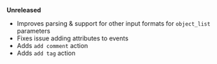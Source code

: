 **Unreleased**
* Improves parsing & support for other input formats for `object_list` parameters
* Fixes issue adding attributes to events
* Adds `add comment` action
* Adds `add tag` action